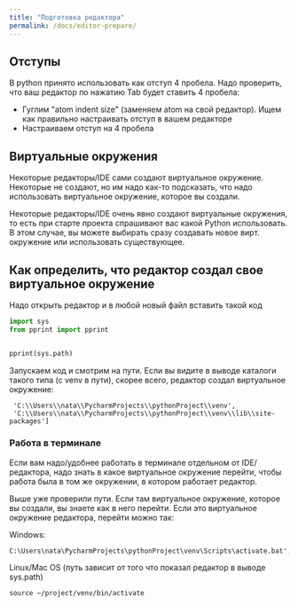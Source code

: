 ```yaml
---
title: "Подготовка редактора"
permalink: /docs/editor-prepare/
---
```


## Отступы

В python принято использовать как отступ 4 пробела. Надо проверить, что ваш редактор по нажатию Tab будет
ставить 4 пробела:

* Гуглим "atom indent size" (заменяем atom на свой редактор). Ищем как правильно настраивать отступ в вашем редакторе
* Настраиваем отступ на 4 пробела

## Виртуальные окружения

Некоторые редакторы/IDE сами создают виртуальное окружение. Некоторые не создают, но им надо как-то подсказать,
что надо использовать виртуальное окружение, которое вы создали.

Некоторые редакторы/IDE очень явно создают виртуальные окружения, то есть при старте проекта
спрашивают вас какой Python использовать. В этом случае, вы можете выбирать сразу создавать новое вирт. окружение
или использовать существующее.

## Как определить, что редактор создал свое виртуальное окружение

Надо открыть редактор и в любой новый файл вставить такой код

```python
import sys
from pprint import pprint


pprint(sys.path)
```

Запускаем код и смотрим на пути. Если вы видите в выводе каталоги такого типа (с venv в пути), скорее всего,
редактор создал виртуальное окружение:

```
 'C:\\Users\\nata\\PycharmProjects\\pythonProject\\venv',
 'C:\\Users\\nata\\PycharmProjects\\pythonProject\\venv\\lib\\site-packages']
```

### Работа в терминале

Если вам надо/удобнее работать в терминале отдельном от IDE/редактора, надо знать в какое виртуальное окружение
перейти, чтобы работа была в том же окружении, в котором работает редактор.

Выше уже проверили пути.
Если там виртуальное окружение, которое вы создали, вы знаете как в него перейти.
Если это виртуальное окружение редактора, перейти можно так:

Windows:

```
C:\Users\nata\PycharmProjects\pythonProject\venv\Scripts\activate.bat',
```

Linux/Mac OS (путь зависит от того что показал редактор в выводе sys.path)

```
source ~/project/venv/bin/activate
```

